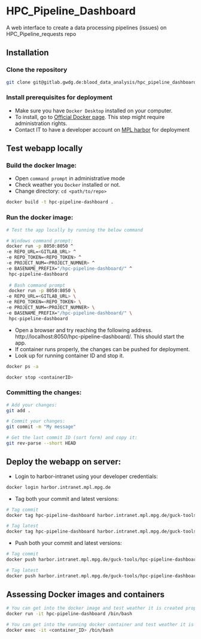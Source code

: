 # HPC_Pipeline_Dashboard

A web interface to create a data processing pipelines (issues) on
HPC_Pipeline_requests repo

## Installation

### Clone the repository

```bash
git clone git@gitlab.gwdg.de:blood_data_analysis/hpc_pipeline_dashboard.git
```

### Install prerequisites for deployment

- Make sure you have `Docker Desktop` installed on your computer.
- To install, go to [Official Docker page](https://docs.docker.com/get-docker/).
  This step might require administration rights.
- Contact IT to have a developer account
  on [MPL harbor](https://harbor.intranet.mpl.mpg.de/) for deployment

## Test webapp locally

### Build the docker Image:

- Open `command prompt` in administrative mode
- Check weather you ``Docker`` installed or not.
- Change directory: ``cd <path/to/repo>``

```bash
docker build -t hpc-pipeline-dashboard .
```

### Run the docker image:

```bash
# Test the app locally by running the below command

# Windows command prompt:
docker run -p 8050:8050 ^
-e REPO_URL=<GITLAB_URL> ^
-e REPO_TOKEN=<REPO_TOKEN> ^
-e PROJECT_NUM=<PROJECT_NUMNER> ^
-e BASENAME_PREFIX="/hpc-pipeline-dashboard/" ^
 hpc-pipeline-dashboard
 
 # Bash command prompt
 docker run -p 8050:8050 \
-e REPO_URL=<GITLAB_URL> \
-e REPO_TOKEN=<REPO_TOKEN> \
-e PROJECT_NUM=<PROJECT_NUMNER> \
-e BASENAME_PREFIX="/hpc-pipeline-dashboard/" \
 hpc-pipeline-dashboard
```

- Open a browser and try reaching the following
  address. http://localhost:8050/hpc-pipeline-dashboard/. This should start the
  app.
- If container runs properly, the changes can be pushed for deployment.
- Look up for running container ID and stop it.

```bash
docker ps -a

docker stop <containerID>
```

### Committing the changes:

```bash
# Add your changes:
git add .

# Commit your changes:
git commit -m "My message"

# Get the last commit ID (sort form) and copy it:
git rev-parse --short HEAD
```

## Deploy the webapp on server:

- Login to harbor-intranet using your developer credentials:

```bash
docker login harbor.intranet.mpl.mpg.de
```

- Tag both your commit and latest versions:

```bash
# Tag commit
docker tag hpc-pipeline-dashboard harbor.intranet.mpl.mpg.de/guck-tools/hpc-pipeline-dashboard:yourcommitID

# Tag latest
docker tag hpc-pipeline-dashboard harbor.intranet.mpl.mpg.de/guck-tools/hpc-pipeline-dashboard:latest
```

- Push both your commit and latest versions:

```bash
# Tag commit
docker push harbor.intranet.mpl.mpg.de/guck-tools/hpc-pipeline-dashboard:yourcommitID

# Tag latest
docker push harbor.intranet.mpl.mpg.de/guck-tools/hpc-pipeline-dashboard:latest
```

## Assessing Docker images and containers

```bash
# You can get into the docker image and test weather it is created properly.
docker run -it hpc-pipeline-dashboard /bin/bash

# You can get into the running docker container and test weather it is running properly.
docker exec -it <container_ID> /bin/bash
```